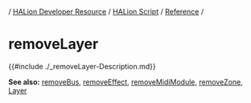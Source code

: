 / [HALion Developer Resource](../../HALion-Developer-Resource.md) / [HALion Script](./HALion-Script.md) / [Reference](./Reference.md) /

# removeLayer

{{#include ./_removeLayer-Description.md}}

**See also:** [removeBus](./removeBus.md), [removeEffect](./removeEffect.md), [removeMidiModule](./removeMidiModule.md), [removeZone](./removeZone.md), [Layer](./Layer.md)